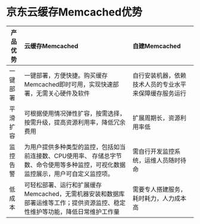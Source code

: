 # 京东云缓存Memcached优势
产品优势|云缓存Memcached	|自建Memcached
---|:--|:---
一键部署|	一键部署，方便快捷。购买缓存Memcached即时可用，实现快速部署，无需关心硬件及软件	|自行安装机器，依赖技术人员的专业水平来保障缓存服务运行
平滑扩容	|可根据使用情况弹性扩容，按需选择，按需升级，提高资源利用率，降低冗余费用|	扩展周期长，资源利用率低
监控告警|	为用户提供多种类型的监控，包括如当前连接数、CPU使用率、 存储总字节数、命令使用等多种监控，可视化数据监控展示，用户可自定义监控项。	|需自行开发监控系统，运维人员随时待命
低成本	|可轻松部署、运行和扩展缓存Memcached，无需机器安装和数据库部署运维等工作；提供资源监控、稳定性维护等功能，降低日常维护工作量	|需要专人搭建服务，耗时耗力，人力成本高
